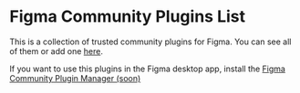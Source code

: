 # Figma Community Plugins List

This is a collection of trusted community plugins for Figma. You can see all of them or add one [here](/trustedPlugins.json).

If you want to use this plugins in the Figma desktop app, install the [Figma Community Plugin Manager (soon)]()
